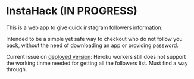 <h1>InstaHack (IN PROGRESS) </h1>
<p>This is a web app to give quick instagram followers information.</p>
<p>Intended to be a simple yet safe way to checkout who do not follow you back, without the need of downloading an app or providing password.</p>

Current issue on <a href="https://instahack-app.herokuapp.com">deployed version</a>: Heroku workers still does not support the working tinme needed for getting all the followers list. Must find a way through.

